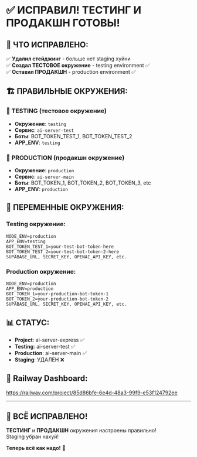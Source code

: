 # ✅ ИСПРАВИЛ! ТЕСТИНГ И ПРОДАКШН ГОТОВЫ!

## 🎯 **ЧТО ИСПРАВЛЕНО:**

✅ **Удалил стейджинг** - больше нет staging хуйни  
✅ **Создал ТЕСТОВОЕ окружение** - testing environment ✅  
✅ **Оставил ПРОДАКШН** - production environment ✅  

## 🏗️ **ПРАВИЛЬНЫЕ ОКРУЖЕНИЯ:**

### 🧪 **TESTING** (тестовое окружение)
- **Окружение**: `testing`
- **Сервис**: `ai-server-test` 
- **Боты**: BOT_TOKEN_TEST_1, BOT_TOKEN_TEST_2
- **APP_ENV**: `testing`

### 🚀 **PRODUCTION** (продакшн окружение)  
- **Окружение**: `production`
- **Сервис**: `ai-server-main`
- **Боты**: BOT_TOKEN_1, BOT_TOKEN_2, BOT_TOKEN_3, etc
- **APP_ENV**: `production`

## 🔐 **ПЕРЕМЕННЫЕ ОКРУЖЕНИЯ:**

### Testing окружение:
```
NODE_ENV=production
APP_ENV=testing
BOT_TOKEN_TEST_1=your-test-bot-token-here
BOT_TOKEN_TEST_2=your-test-bot-token-2-here
SUPABASE_URL, SECRET_KEY, OPENAI_API_KEY, etc.
```

### Production окружение:
```
NODE_ENV=production  
APP_ENV=production
BOT_TOKEN_1=your-production-bot-token-1
BOT_TOKEN_2=your-production-bot-token-2
SUPABASE_URL, SECRET_KEY, OPENAI_API_KEY, etc.
```

## 📊 **СТАТУС:**
- **Project**: ai-server-express ✅
- **Testing**: ai-server-test ✅
- **Production**: ai-server-main ✅  
- **Staging**: УДАЛЕН ❌

## 🚄 **Railway Dashboard:**
https://railway.com/project/85d86bfe-6e4d-48a3-99f9-e53f124792ee

---

## 🎉 **ВСЁ ИСПРАВЛЕНО!**

**ТЕСТИНГ** и **ПРОДАКШН** окружения настроены правильно!  
Staging убран нахуй!

**Теперь всё как надо!** 🚀